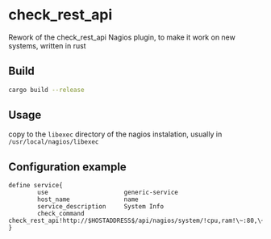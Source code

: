 # check_rest_api
Rework of the check_rest_api Nagios plugin, to make it work on new systems, written in rust
## Build
```sh
cargo build --release
```

## Usage
copy to the `libexec` directory of the nagios instalation, usually in `/usr/local/nagios/libexec`

## Configuration example
```
define service{
        use                     generic-service
        host_name               name
        service_description     System Info
        check_command           check_rest_api!http://$HOSTADDRESS$/api/nagios/system/!cpu,ram!\~:80,\~:85!\~:100,\~:95
}
```

